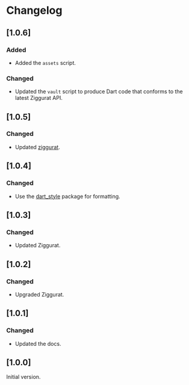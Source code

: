# Changelog

## [1.0.6]

### Added

* Added the `assets` script.

### Changed

* Updated the `vault` script to produce Dart code that conforms to the latest Ziggurat API.

## [1.0.5]

### Changed

* Updated [ziggurat]([URL](https://pub.dev/packages/ziggurat)).

## [1.0.4]

### Changed

* Use the [dart_style]([URL](https://pub.dev/packages/dart_style)) package for formatting.

## [1.0.3]

### Changed

* Updated Ziggurat.

## [1.0.2]

### Changed

* Upgraded Ziggurat.

## [1.0.1]

### Changed

* Updated the docs.

## [1.0.0]

Initial version.
